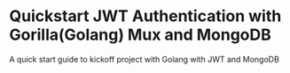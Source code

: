 # Quickstart JWT Authentication with Gorilla(Golang) Mux and MongoDB
A quick start guide to kickoff project with Golang with JWT and MongoDB
